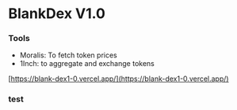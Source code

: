 # BlankDex V1.0

### Tools
- Moralis: To fetch token prices
- 1Inch: to aggregate and exchange tokens

[https://blank-dex1-0.vercel.app/](https://blank-dex1-0.vercel.app/)

### test

<!-- There are a couple ways to test this
- running the server and client locally
- running the server locally and serving it through
To run this, you need to get a moralis key 

1. copy the repo link and clone locally
2.  -->